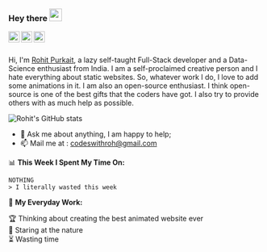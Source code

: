 ### Hey there <img src="https://media.giphy.com/media/hvRJCLFzcasrR4ia7z/giphy.gif" width="25px">
<a href="https://www.frontendmentor.io/profile/codeswithroh">
  <img align="left" alt="Rohit's Front End Mentor" width="22px" src="https://pbs.twimg.com/profile_images/1047378912819531776/jg7V1u54.jpg" />
</a>
<a href="https://cssbattle.dev/player/codeswithroh">
  <img align="left" alt="Rohit's CSS battle" width="22px" src="https://pbs.twimg.com/profile_images/1114446136302084096/BIu19jPP_400x400.png" />
</a>
<a href="https://www.linkedin.com/in/rohit-purkait-b457991a9/">
  <img align="left" alt="Rohits's LinkedIN" width="22px" src="https://raw.githubusercontent.com/peterthehan/peterthehan/master/assets/linkedin.svg" />
</a>

<br>
<br>

Hi, I'm [Rohit Purkait](https://codeswithroh.github.io), a lazy self-taught Full-Stack developer and a Data-Science enthusiast from India. I am a self-proclaimed creative person and I hate everything about static websites. So, whatever work I do, I love to add some animations in it. 
I am also an open-source enthusiast. I think open-source is one of the best gifts that the coders have got. I also try to provide others with as much help as possible.


![Rohit's GitHub stats](https://github-readme-stats.vercel.app/api?username=codeswithroh&show_icons=true&theme=radical)

- 💬 Ask me about anything, I am happy to help;
- 📫 Mail me at : codeswithroh@gmail.com


📊 **This Week I Spent My Time On:**
<!--START_SECTION:waka-->
```text
NOTHING
> I literally wasted this week
```
<!--END_SECTION:waka-->

🚧 **My Everyday Work:**
<!-- TODO-IST:START -->
🏆  Thinking about creating the best animated website ever          
🌸  Staring at the nature                     
⏳   Wasting time
<!-- TODO-IST:END -->








